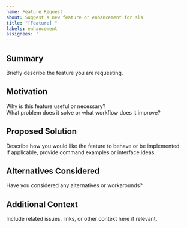 ```yaml
---
name: Feature Request
about: Suggest a new feature or enhancement for sls
title: "[Feature] "
labels: enhancement
assignees: ''
---
```


## Summary

Briefly describe the feature you are requesting.

## Motivation

Why is this feature useful or necessary?  
What problem does it solve or what workflow does it improve?

## Proposed Solution

Describe how you would like the feature to behave or be implemented.  
If applicable, provide command examples or interface ideas.

## Alternatives Considered

Have you considered any alternatives or workarounds?

## Additional Context

Include related issues, links, or other context here if relevant.
